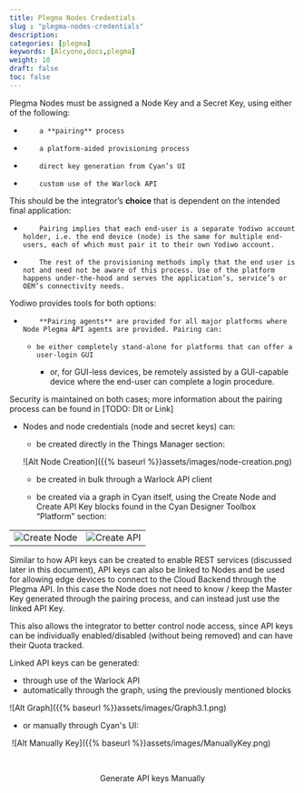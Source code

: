 ```yaml
---
title: Plegma Nodes Credentials
slug : "plegma-nodes-credentials"
description:
categories: [plegma]
keywords: [Alcyone,docs,plegma]
weight: 10
draft: false
toc: false
---
```


Plegma Nodes must be assigned a Node Key and a Secret Key, using either of the following:

-         a **pairing** process 


-         a platform-aided provisioning process


-         direct key generation from Cyan’s UI


-         custom use of the Warlock API

This should be the integrator’s **choice** that is dependent on the intended final application:

-         Pairing implies that each end-user is a separate Yodiwo account holder, i.e. the end device (node) is the same for multiple end-users, each of which must pair it to their own Yodiwo account.


-         The rest of the provisioning methods imply that the end user is not and need not be aware of this process. Use of the platform happens under-the-hood and serves the application’s, service’s or OEM’s connectivity needs. 

Yodiwo provides tools for both options:

-         **Pairing agents** are provided for all major platforms where Node Plegma API agents are provided. Pairing can:

  - 	be either completely stand-alone for platforms that can offer a user-login GUI

    - or, for GUI-less devices, be remotely assisted by a GUI-capable device where the end-user can complete a login procedure.

Security is maintained on both cases; more information about the pairing process can be found in [TODO: Dlt or Link]

-    Nodes and node credentials (node and secret keys) can:
     -    be created directly in the Things Manager section:

       ![Alt Node Creation]({{% baseurl %}}assets/images/node-creation.png)          

     -    be created in bulk through a Warlock API client

     - be created via a graph in Cyan itself, using the Create Node and Create API Key blocks found in the Cyan Designer Toolbox “Platform” section:


<table><td> <img src="{{% baseurl %}}assets/images/createnode.png" alt="Create Node"> </td> <td><img src="{{% baseurl %}}assets/images/createapi.png" alt="Create API" )></td></table>

Similar to how API keys can be created to enable REST services (discussed later in this document), API keys can also be linked to Nodes and be used for allowing edge devices to connect to the Cloud Backend through the Plegma API.
In this case the Node does not need to know / keep the Master Key generated through the pairing process, and can instead just use the linked API Key.


This also allows the integrator to better control node access, since API keys can be individually enabled/disabled (without being removed) and can have their Quota tracked.

Linked API keys can be generated:

-	through use of the Warlock API
  - automatically through the graph, using the previously mentioned blocks

![Alt Graph]({{% baseurl %}}assets/images/Graph3.1.png)

-  or manually through Cyan's UI:

  ​	![Alt Manually Key]({{% baseurl %}}assets/images/ManuallyKey.png)

  ​	<figcaption><center>Generate API keys Manually</center></figcaption>

  ​
